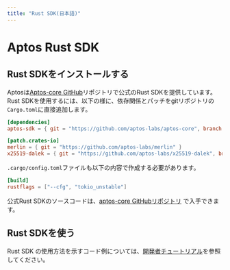 ```yaml
---
title: "Rust SDK(日本語)"
---
```


# Aptos Rust SDK

## Rust SDKをインストールする

Aptosは[Aptos-core GitHub](https://github.com/aptos-labs/aptos-core/tree/main/sdk)リポジトリで公式のRust SDKを提供しています。Rust SDKを使用するには、以下の様に、依存関係とパッチをgitリポジトリの`Cargo.toml`に直接追加します。 

```toml
[dependencies]
aptos-sdk = { git = "https://github.com/aptos-labs/aptos-core", branch = "devnet" }

[patch.crates-io]
merlin = { git = "https://github.com/aptos-labs/merlin" }
x25519-dalek = { git = "https://github.com/aptos-labs/x25519-dalek", branch = "zeroize_v1" }
```

`.cargo/config.toml`ファイルも以下の内容で作成する必要があります。 

```toml
[build]
rustflags = ["--cfg", "tokio_unstable"]
```

公式Rust SDKのソースコードは、[aptos-core GitHubリポジトリ](https://github.com/aptos-labs/aptos-core/tree/main/sdk)
で入手できます。

## Rust SDKを使う

Rust SDK の使用方法を示すコード例については、[開発者チュートリアル](../../tutorials/index.md)を参照してください。